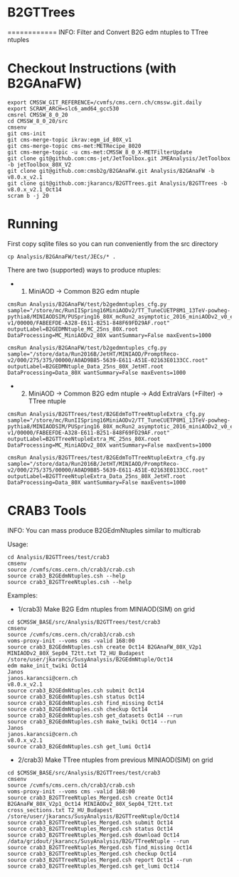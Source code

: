 # B2GTTrees
============
INFO: Filter and Convert B2G edm ntuples to TTree ntuples

Checkout Instructions (with B2GAnaFW)
=====================================

```Shell
export CMSSW_GIT_REFERENCE=/cvmfs/cms.cern.ch/cmssw.git.daily
export SCRAM_ARCH=slc6_amd64_gcc530
cmsrel CMSSW_8_0_20
cd CMSSW_8_0_20/src
cmsenv
git cms-init
git cms-merge-topic ikrav:egm_id_80X_v1
git cms-merge-topic cms-met:METRecipe_8020
git cms-merge-topic -u cms-met:CMSSW_8_0_X-METFilterUpdate
git clone git@github.com:cms-jet/JetToolbox.git JMEAnalysis/JetToolbox -b jetToolbox_80X_V2
git clone git@github.com:cmsb2g/B2GAnaFW.git Analysis/B2GAnaFW -b v8.0.x_v2.1
git clone git@github.com:jkarancs/B2GTTrees.git Analysis/B2GTTrees -b v8.0.x_v2.1_Oct14
scram b -j 20
```

Running
=======

First copy sqlite files so you can run conveniently from the src directory
```Shell
cp Analysis/B2GAnaFW/test/JECs/* .
```

There are two (supported) ways to produce ntuples:

   * 1) MiniAOD -> Common B2G edm ntuple
```Shell
cmsRun Analysis/B2GAnaFW/test/b2gedmntuples_cfg.py sample="/store/mc/RunIISpring16MiniAODv2/TT_TuneCUETP8M1_13TeV-powheg-pythia8/MINIAODSIM/PUSpring16_80X_mcRun2_asymptotic_2016_miniAODv2_v0_ext4-v1/00000/FABEEFDE-A328-E611-B251-848F69FD29AF.root" outputLabel=B2GEDMNtuple_MC_25ns_80X.root DataProcessing=MC_MiniAODv2_80X wantSummary=False maxEvents=1000

cmsRun Analysis/B2GAnaFW/test/b2gedmntuples_cfg.py sample="/store/data/Run2016B/JetHT/MINIAOD/PromptReco-v2/000/275/375/00000/A0AD9B85-5639-E611-A51E-02163E0133CC.root" outputLabel=B2GEDMNtuple_Data_25ns_80X_JetHT.root DataProcessing=Data_80X wantSummary=False maxEvents=1000
```

   * 2) MiniAOD -> Common B2G edm ntuple -> Add ExtraVars (+Filter) -> TTree ntuple
```Shell
cmsRun Analysis/B2GTTrees/test/B2GEdmToTTreeNtupleExtra_cfg.py sample="/store/mc/RunIISpring16MiniAODv2/TT_TuneCUETP8M1_13TeV-powheg-pythia8/MINIAODSIM/PUSpring16_80X_mcRun2_asymptotic_2016_miniAODv2_v0_ext4-v1/00000/FABEEFDE-A328-E611-B251-848F69FD29AF.root" outputLabel=B2GTTreeNtupleExtra_MC_25ns_80X.root DataProcessing=MC_MiniAODv2_80X wantSummary=False maxEvents=1000

cmsRun Analysis/B2GTTrees/test/B2GEdmToTTreeNtupleExtra_cfg.py sample="/store/data/Run2016B/JetHT/MINIAOD/PromptReco-v2/000/275/375/00000/A0AD9B85-5639-E611-A51E-02163E0133CC.root" outputLabel=B2GTTreeNtupleExtra_Data_25ns_80X_JetHT.root DataProcessing=Data_80X wantSummary=False maxEvents=1000
```

CRAB3 Tools
==========
INFO: You can mass produce B2GEdmNtuples similar to multicrab

Usage:
```Shell
cd Analysis/B2GTTrees/test/crab3
cmsenv
source /cvmfs/cms.cern.ch/crab3/crab.csh
source crab3_B2GEdmNtuples.csh --help
source crab3_B2GTTreeNtuples.csh --help
```

Examples:
   * 1/crab3) Make B2G Edm ntuples from MINIAOD(SIM) on grid
```Shell
cd $CMSSW_BASE/src/Analysis/B2GTTrees/test/crab3
cmsenv
source /cvmfs/cms.cern.ch/crab3/crab.csh
voms-proxy-init --voms cms -valid 168:00
source crab3_B2GEdmNtuples.csh create Oct14 B2GAnaFW_80X_V2p1 MINIAODv2_80X_Sep04_T2tt.txt T2_HU_Budapest /store/user/jkarancs/SusyAnalysis/B2GEdmNtuple/Oct14
edm make_init_twiki Oct14
Janos
janos.karancsi@cern.ch
v8.0.x_v2.1
source crab3_B2GEdmNtuples.csh submit Oct14
source crab3_B2GEdmNtuples.csh status Oct14
source crab3_B2GEdmNtuples.csh find_missing Oct14
source crab3_B2GEdmNtuples.csh checkup Oct14
source crab3_B2GEdmNtuples.csh get_datasets Oct14 --run
source crab3_B2GEdmNtuples.csh make_twiki Oct14 --run
Janos
janos.karancsi@cern.ch
v8.0.x_v2.1
source crab3_B2GEdmNtuples.csh get_lumi Oct14
```

   * 2/crab3) Make TTree ntuples from previous MINIAOD(SIM) on grid
```Shell
cd $CMSSW_BASE/src/Analysis/B2GTTrees/test/crab3
cmsenv
source /cvmfs/cms.cern.ch/crab3/crab.csh
voms-proxy-init --voms cms -valid 168:00
source crab3_B2GTTreeNtuples_Merged.csh create Oct14 B2GAnaFW_80X_V2p1_Oct14 MINIAODv2_80X_Sep04_T2tt.txt cross_sections.txt T2_HU_Budapest /store/user/jkarancs/SusyAnalysis/B2GTTreeNtuple/Oct14
source crab3_B2GTTreeNtuples_Merged.csh submit Oct14 
source crab3_B2GTTreeNtuples_Merged.csh status Oct14
source crab3_B2GTTreeNtuples_Merged.csh download Oct14 /data/gridout/jkarancs/SusyAnalysis/B2G/TTreeNtuple --run
source crab3_B2GTTreeNtuples_Merged.csh find_missing Oct14
source crab3_B2GTTreeNtuples_Merged.csh checkup Oct14
source crab3_B2GTTreeNtuples_Merged.csh report Oct14 --run
source crab3_B2GTTreeNtuples_Merged.csh get_lumi Oct14
```

